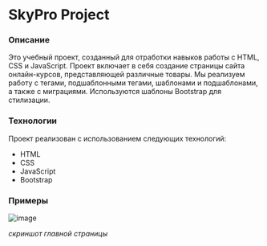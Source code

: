 # SkyPro Project

### Описание

Это учебный проект, созданный для отработки навыков работы с HTML, CSS и JavaScript. Проект включает в себя создание страницы сайта онлайн-курсов, представляющей различные товары. Мы реализуем работу с тегами, подшаблонными тегами, шаблонами и подшаблонами, а также с миграциями. Используются шаблоны Bootstrap для стилизации.

### Технологии

Проект реализован с использованием следующих технологий:

- HTML
- CSS
- JavaScript
- Bootstrap

### Примеры

![image](https://github.com/user-attachments/assets/318e503b-7cc4-437d-a7bc-6a9665e23216)

*скриншот главной страницы*